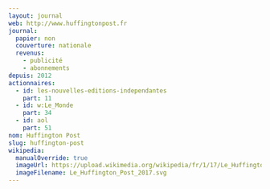 ```yaml
---
layout: journal
web: http://www.huffingtonpost.fr
journal:
  papier: non
  couverture: nationale
  revenus:
    - publicité
    - abonnements
depuis: 2012
actionnaires:
  - id: les-nouvelles-editions-independantes
    part: 11
  - id: w:Le_Monde
    part: 34
  - id: aol
    part: 51
nom: Huffington Post
slug: huffington-post
wikipedia:
  manualOverride: true
  imageUrl: https://upload.wikimedia.org/wikipedia/fr/1/17/Le_Huffington_Post_2017.svg
  imageFilename: Le_Huffington_Post_2017.svg
---
```

